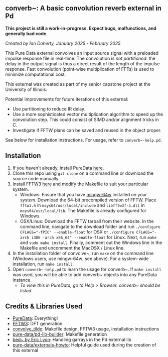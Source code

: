 ## converb~: A basic convolution reverb external in Pd 

**This project is still a work-in-progress. Expect bugs, malfunctions, and generally bad code.**

*Created by Ian Doherty, January 2025 - February 2025*

This Pure Data external convolves an input source signal with a preloaded impulse response file in real-time. The convolution is *not partitioned*: the delay in the output signal is thus a direct result of the length of the impulse response. Fast convolution (point-wise multiplication of FFTs) is used to minimize computational cost.

This external was created as part of my senior capstone project at the University of Illinois.

Potential improvements for future iterations of this external:
* Use partitioning to reduce IR delay.
* Use a more sophisticated vector multiplication algorithm to speed up the convolution step. This could consist of SIMD and/or alignment tricks in C.
* Investigate if FFTW plans can be saved and reused in the object proper.

See below for installation instructions. For usage, refer to `converb~-help.pd`. 

## Installation
1. If you haven't already, install PureData [here](https://puredata.info/).
2. Clone this repo using `git clone` on a command line or download the source code manually.
3. Install FFTW3 [here](https://fftw.org/download.html) and modify the Makefile to suit your particular system.
   * Windows: Ensure that you have [mingw-64w](https://www.mingw-w64.org/) installed on your system. Download the 64-bit precompiled version of FFTW. Place `fftw3.h` in `msys64/usr/local/include` and `libfftw3f-3.dll` in `msys64/usr/local/lib`. The Makefile is already configured for Windows.
   * OSX/Linux: Download the FFTW tarball from their website. In the command line, navigate to the download folder and run `./configure CFLAGS="-fPIC" --enable-float` for OSX or `./configure CFLAGS="-arch i386 -arch x86_64" --enable-float` for Linux. Next, run `make` and `sudo make install`. Finally, comment out the Windows line in the Makefile and uncomment the MacOSX / Linux line.
5. In the installation folder of convolve~, run `make` on the command line (Windows users, use mingw-64w; see above). For a system-wide installation, run `make install`.
6. Open `converb~-help.pd` to learn the usage for converb~. If `make install` was used, you will be able to add converb~ objects into any PureData instance.
	* *To view this in PureData, go to Help > Browser. converb~ should be listed.*

## Credits & Libraries Used
* [PureData](https://puredata.info/): Everything!
* [FFTW3](https://github.com/FFTW/fftw3): DFT generation
* [convolve_tilde](https://github.com/wbrent/convolve_tilde): Makefile design, FFTW3 usage, installation instructions
* [pure-data/pd-lib-builder](https://github.com/pure-data/pd-lib-builder): Makefile generation
* [bed~ by Eric Lyon](https://www.amazon.com/Designing-Audio-Objects-Max-MSP/dp/B009LLXIVC): Handling garrays in the Pd external lib
* [pure-data/externals-howto](https://github.com/pure-data/externals-howto?tab=readme-ov-file#atom-string): Helpful guide used during the creation of this external
